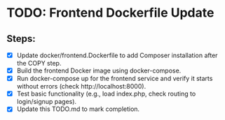 # TODO: Frontend Dockerfile Update

## Steps:
- [x] Update docker/frontend.Dockerfile to add Composer installation after the COPY step.
- [x] Build the frontend Docker image using docker-compose.
- [x] Run docker-compose up for the frontend service and verify it starts without errors (check http://localhost:8000).
- [x] Test basic functionality (e.g., load index.php, check routing to login/signup pages).
- [x] Update this TODO.md to mark completion.
